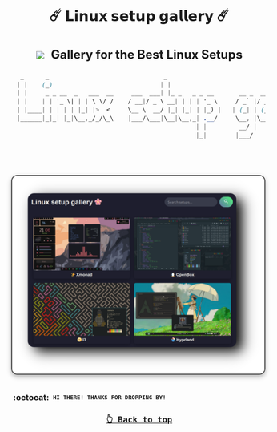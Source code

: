<div align="center">
  <h1>☄️ <strong>𝗟𝗶𝗻𝘂𝘅 𝘀𝗲𝘁𝘂𝗽 𝗴𝗮𝗹𝗹𝗲𝗿𝘆</strong> ☄️</h1>
</div>


<div align="center">
  <h2 style="font-size: 24px;">
    <strong> <a href="https://user7210unix.github.io/topunixsite/" style="text-decoration: none; color: inherit;">
      <img src="https://user7210unix.github.io/topunixsite/favicon.ico" alt=" " style="vertical-align: middle; width: 24px; height: 24px; margin-right: 8px;">
      Gallery for the Best Linux Setups</a> 
    </strong>
  </h2>
</div>

<div align="center">

```css
  _      _                                _                               _ _                 
 | |    (_)                              | |                             | | |                
 | |     _ _ __  _   ___  __     ___  ___| |_ _   _ _ __       __ _  __ _| | | ___ _ __ _   _ 
 | |    | | '_ \| | | \ \/ /    / __|/ _ \ __| | | | '_ \     / _` |/ _` | | |/ _ \ '__| | | |
 | |____| | | | | |_| |>  <     \__ \  __/ |_| |_| | |_) |   | (_| | (_| | | |  __/ |  | |_| |
 |______|_|_| |_|\__,_/_/\_\    |___/\___|\__|\__,_| .__/     \__, |\__,_|_|_|\___|_|   \__, |
                                                   | |         __/ |                     __/ |
                                                   |_|        |___/                     |___/ 
```


<h1>
      <img src="showcase/image.png" align="right" alt="Website Preview" width="550" style="display: block; margin: 32px auto; border: 2px solid #555; border-radius: 12px; box-shadow: 0 4px 10px rgba(0, 0, 0, 0.3);">
</div>
</div> 

### :octocat: ‎ <sup><sub><samp>HI THERE! THANKS FOR DROPPING BY!</samp></sub></sup>


<h3 align="center">
    <a href="#----setup-----wiki-----gallery-----tip-jar"><tt>👆 Back to top</tt></a>
</h3>


